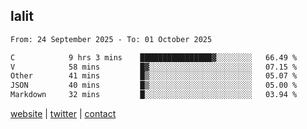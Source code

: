 ## lalit

<!--START_SECTION:waka-->

```txt
From: 24 September 2025 - To: 01 October 2025

C            9 hrs 3 mins    ████████████████▓░░░░░░░░   66.49 %
V            58 mins         █▓░░░░░░░░░░░░░░░░░░░░░░░   07.15 %
Other        41 mins         █▒░░░░░░░░░░░░░░░░░░░░░░░   05.07 %
JSON         40 mins         █▒░░░░░░░░░░░░░░░░░░░░░░░   05.00 %
Markdown     32 mins         █░░░░░░░░░░░░░░░░░░░░░░░░   03.94 %
```

<!--END_SECTION:waka-->

[website](https://lalit.sh) | [twitter](https://x.com/@lalitcodes) | [contact](https://lalit.sh/contact)
